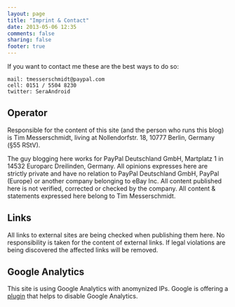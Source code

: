 ```yaml
---
layout: page
title: "Imprint & Contact"
date: 2013-05-06 12:35
comments: false
sharing: false
footer: true
---
```


If you want to contact me these are the best ways to do so:

	mail: tmesserschmidt@paypal.com
	cell: 0151 / 5504 8230
	twitter: SeraAndroid

Operator
--

Responsible for the content of this site (and the person who runs this blog) is Tim Messerschmidt, living at Nollendorfstr. 18, 10777 Berlin, Germany (§55 RStV).

The guy blogging here works for PayPal Deutschland GmbH, Martplatz 1 in 14532 Europarc Dreilinden, Germany. All opinions expresses here are strictly private and have no relation to PayPal Deutsch­land GmbH, PayPal (Europe) or another company belonging to eBay Inc. All content published here is not verified, corrected or checked by the company. All content & statements expressed here belong to Tim Messerschmidt.

Links
--

All links to external sites are being checked when publishing them here. No responsibility is taken for the content of external links. If legal violations are being discovered the affected links will be removed.

Google Analytics
--

This site is using Google Analytics with anomynized IPs. Google is offering a [plugin](https://tools.google.com/dlpage/gaoptout?hl=de) that helps to disable Google Analytics. 